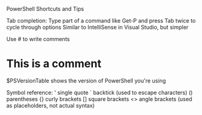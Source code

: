 PowerShell Shortcuts and Tips

Tab completion: Type part of a command like Get-P and press Tab twice to cycle through options
Similar to IntelliSense in Visual Studio, but simpler

Use # to write comments
# This is a comment

\$PSVersionTable shows the version of PowerShell you're using

Symbol reference:
'  single quote
`  backtick (used to escape characters)
() parentheses
{} curly brackets
[] square brackets
<> angle brackets (used as placeholders, not actual syntax)
